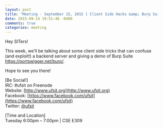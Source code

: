 ```yaml
---
layout: post
title: "Meeting - September 15, 2015 | Client Side Hacks &amp; Burp Suite"
date: 2015-09-14 19:51:48 -0400
comments: true
categories: meeting
---
```


Hey SITers!

This week, we'll be talking about some client side tricks that can confuse (and exploit!) a backend server and giving a demo of Burp Suite <https://portswigger.net/burp/>.

<!-- more -->

Hope to see you there!

[Be Social!]  
IRC: #ufsit on Freenode  
Website: [http://www.ufsit.org](http://www.ufsit.org)  
Facebook: [https://www.facebook.com/ufsit](https://www.facebook.com/ufsit)  
Twitter: [@ufsit](https://twitter.com/ufsit)

[Time and Location]  
Tuesday 6:00pm – 7:00pm | CSE E309

